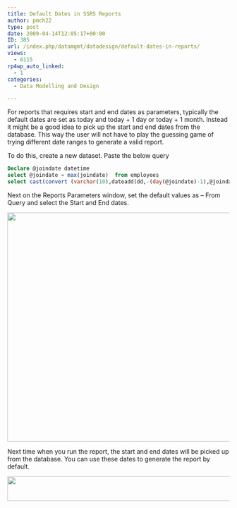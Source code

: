 ```yaml
---
title: Default Dates in SSRS Reports
author: pmch22
type: post
date: 2009-04-14T12:05:17+00:00
ID: 385
url: /index.php/datamgmt/datadesign/default-dates-in-reports/
views:
  - 6115
rp4wp_auto_linked:
  - 1
categories:
  - Data Modelling and Design

---
```

For reports that requires start and end dates as parameters, typically the default dates are set as today and today + 1 day or today + 1 month. Instead it might be a good idea to pick up the start and end dates from the database. This way the user will not have to play the guessing game of trying different date ranges to generate a valid report.
  
To do this, create a new dataset. Paste the below query 

```sql
Declare @joindate datetime
select @joindate = max(joindate)  from employees
select cast(convert (varchar(10),dateadd(dd,-(day(@joindate)-1),@joindate),101) as datetime) as startdate,  cast(convert(varchar(10),dateadd(dd,-day(dateadd(mm,1,@joindate)),dateadd(mm,1,@joindate)),101) as datetime) as enddate
```
Next on the Reports Parameters window, set the default values as – From Query and select the Start and End dates.

<div class="image_block">
  <img src="/wp-content/uploads/blogs/DataMgmt/date-parameters.GIF" alt="" title="" width="666" height="520" />
</div>

Next time when you run the report, the start and end dates will be picked up from the database. You can use these dates to generate the report by default.

<div class="image_block">
  <img src="/wp-content/uploads/blogs/DataMgmt/Date-Range.gif" alt="" title="" width="749" height="56" />
</div>